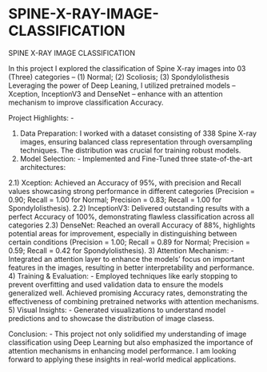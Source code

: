 # SPINE-X-RAY-IMAGE-CLASSIFICATION
SPINE X-RAY IMAGE CLASSIFICATION

In this project I explored the classification of Spine X-ray images into 03 (Three) categories –
(1)	Normal; (2) Scoliosis; (3) Spondylolisthesis
Leveraging the power of Deep Leaning, I utilized pretrained models – Xception, InceptionV3 and DenseNet – enhance with an attention mechanism to improve classification Accuracy.

Project Highlights: -
1)	Data Preparation:
I worked with a dataset consisting of 338 Spine X-ray images, ensuring balanced class representation through oversampling techniques. The distribution was crucial for training robust models.
2)	Model Selection: -
Implemented and Fine-Tuned three state-of-the-art architectures:

2.1) Xception: Achieved an Accuracy of 95%, with precision and Recall values showcasing strong performance in different categories (Precision = 0.90; Recall = 1.00 for Normal; Precision = 0.83; Recall = 1.00 for Spondylolisthesis).
2.2) InceptionV3: Delivered outstanding results with a perfect Accuracy of 100%, demonstrating flawless classification across all categories
2.3) DenseNet: Reached an overall Accuracy of 88%, highlights potential areas for improvement, especially in distinguishing between certain conditions (Precision = 1.00; Recall = 0.89 for Normal; Precision = 0.59; Recall = 0.42 for Spondylolisthesis).
3)	Attention Mechanism: -
Integrated an attention layer to enhance the models’ focus on important features in the images, resulting in better interpretability and performance.
4)	Training & Evaluation: -
Employed techniques like early stopping to prevent overfitting and used validation data to ensure the models generalized well. Achieved promising Accuracy rates, demonstrating the effectiveness of combining pretrained networks with attention mechanisms.
5)	Visual Insights: -
Generated visualizations to understand model predictions and to showcase the distribution of image clasess.

Conclusion: -
This project not only solidified my understanding of image classification using Deep Learning but also emphasized the importance of attention mechanisms in enhancing model performance. I am looking forward to applying these insights in real-world medical applications.
